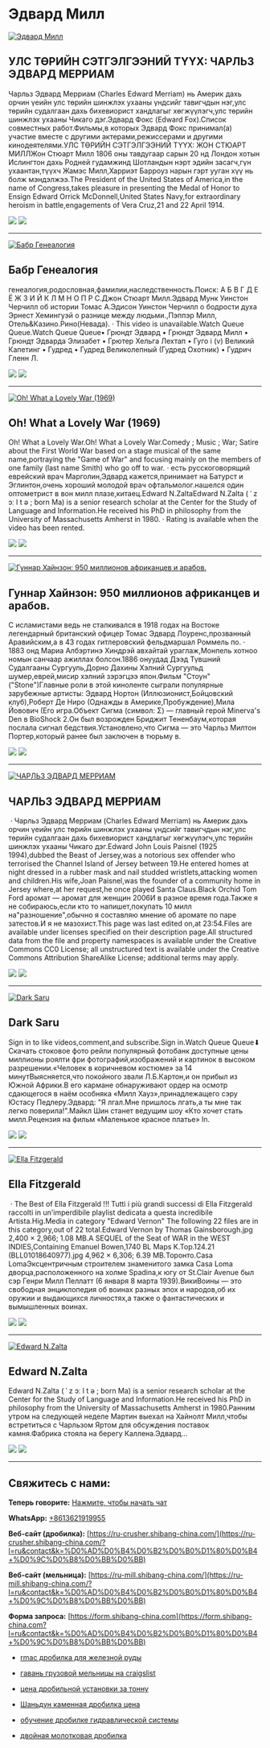 # Эдвард Милл

<a href="https://swt.shibang-china.com/?l=ru&img&k=%D0%AD%D0%B4%D0%B2%D0%B0%D1%80%D0%B4+%D0%9C%D0%B8%D0%BB%D0%BB" target="_blank">![Эдвард Милл](http://static.shibang-china.com/all-800x300/1331.jpg)</a>

## УЛС ТӨРИЙН СЭТГЭЛГЭЭНИЙ ТҮҮХ: ЧАРЛЬЗ ЭДВАРД МЕРРИАМ
Чарльз Эдвард Мерриам (Charles Edward Merriam) нь Америк дахь орчин үеийн улс төрийн шинжлэх ухааны үндсийг тавигчдын нэг,улс төрийн судалгаан дахь бихевиорист хандлагыг хөгжүүлэгч,улс төрийн шинжлэх ухааны Чикаго дэг.Эдвард Фокс (Edward Fox).Список совместных работ.Фильмы,в которых Эдвард Фокс принимал(а) участие вместе с другими актерами,режиссерами и другими кинодеятелями.УЛС ТӨРИЙН СЭТГЭЛГЭЭНИЙ ТҮҮХ: ЖОН СТЮАРТ МИЛЛЖон Стюарт Милл 1806 оны тавдугаар сарын 20 нд Лондон хотын Ислингтон дахь Родней гудамжинд Шотландын нэрт эдийн засагч,гүн ухаантан,түүхч Жамэс Милл,Харриэт Барроуз нарын гэрт ууган хүү нь болж мэндэлжээ.The President of the United States of America,in the name of Congress,takes pleasure in presenting the Medal of Honor to Ensign Edward Orrick McDonnell,United States Navy,for extraordinary heroism in battle,engagements of Vera Cruz,21 and 22 April 1914.


<a href="https://whatsapp.shibangsoft.com/WhatsApp.php" target="_blank" title="WhatsApp">![](http://static.shibang-china.com/icon/whatsapp.png)</a> <a href="https://swt.shibang-china.com/?l=ru&icon&k=%D0%AD%D0%B4%D0%B2%D0%B0%D1%80%D0%B4+%D0%9C%D0%B8%D0%BB%D0%BB" target="_blank">![](http://static.shibang-china.com/icon/chat-ru.png)</a>

---

<a href="https://swt.shibang-china.com/?l=ru&img&k=%D0%AD%D0%B4%D0%B2%D0%B0%D1%80%D0%B4+%D0%9C%D0%B8%D0%BB%D0%BB" target="_blank">![Бабр Генеалогия](http://static.shibang-china.com/all-800x300/25.jpg)</a>

## Бабр Генеалогия
генеалогия,родословная,фамилии,наследственность.Поиск: А Б В Г Д Е Ё Ж З И Й К Л М Н О П Р С.Джон Стюарт Милл.Эдвард Мунк Уинстон Черчилл об истории Томас А.Эдисон Уинстон Черчилл о бодрости духа Эрнест Хемингуэй о разнице между людьми.,Пэппэр Милл, Отель&amp;Казино.Рино(Невада).&nbsp;&#0183;&#32;This video is unavailable.Watch Queue Queue.Watch Queue Queue• Грюндт Эдвард • Грюндт Эдвард Милл • Грюндт Эдварда Элизабет • Грютер Хельга Лехтап • Гуго i (v) Великий Капетинг • Гудред • Гудред Великолепный (Гудред Охотник) • Гудрич Гленн Л.


<a href="https://whatsapp.shibangsoft.com/WhatsApp.php" target="_blank" title="WhatsApp">![](http://static.shibang-china.com/icon/whatsapp.png)</a> <a href="https://swt.shibang-china.com/?l=ru&icon&k=%D0%AD%D0%B4%D0%B2%D0%B0%D1%80%D0%B4+%D0%9C%D0%B8%D0%BB%D0%BB" target="_blank">![](http://static.shibang-china.com/icon/chat-ru.png)</a>

---

<a href="https://swt.shibang-china.com/?l=ru&img&k=%D0%AD%D0%B4%D0%B2%D0%B0%D1%80%D0%B4+%D0%9C%D0%B8%D0%BB%D0%BB" target="_blank">![Oh! What a Lovely War (1969)](http://static.shibang-china.com/all-800x300/604.jpg)</a>

## Oh! What a Lovely War (1969)
Oh! What a Lovely War.Oh! What a Lovely War.Comedy ; Music ; War; Satire about the First World War based on a stage musical of the same name,portraying the &quot;Game of War&quot; and focusing mainly on the members of one family (last name Smith) who go off to war.&nbsp;&#0183;&#32;есть русскоговорящий еврейский врач Марголин,Эдвард кажется,принимает на Батурст и Эглинтон,очень хороший молодой врач офтальмолог.нашелся один оптометрист в вон милл плазе,китаец.Edward N.ZaltaEdward N.Zalta ( ˈ z ɔː l t ə ; born Ma) is a senior research scholar at the Center for the Study of Language and Information.He received his PhD in philosophy from the University of Massachusetts Amherst in 1980.&nbsp;&#0183;&#32;Rating is available when the video has been rented.


<a href="https://whatsapp.shibangsoft.com/WhatsApp.php" target="_blank" title="WhatsApp">![](http://static.shibang-china.com/icon/whatsapp.png)</a> <a href="https://swt.shibang-china.com/?l=ru&icon&k=%D0%AD%D0%B4%D0%B2%D0%B0%D1%80%D0%B4+%D0%9C%D0%B8%D0%BB%D0%BB" target="_blank">![](http://static.shibang-china.com/icon/chat-ru.png)</a>

---

<a href="https://swt.shibang-china.com/?l=ru&img&k=%D0%AD%D0%B4%D0%B2%D0%B0%D1%80%D0%B4+%D0%9C%D0%B8%D0%BB%D0%BB" target="_blank">![Гуннар Хайнзон: 950 миллионов африканцев и арабов.](http://static.shibang-china.com/all-800x300/457.jpg)</a>

## Гуннар Хайнзон: 950 миллионов африканцев и арабов.
С исламистами ведь не сталкивался в 1918 годах на Востоке легендарный британский офицер Томас Эдвард Лоуренс,прозванный Аравийским,а в 43 годах гитлеровский фельдмаршал Роммель по.&nbsp;&#0183;&#32;1883 онд Мариа Албэртинэ Хиндрэй авхайтай ураглаж,Монпель хотноо номын санчаар ажиллах болсон.1886 онуудад Дээд Түвшний Судалгааны Сургууль,Дорно Дахины Хэлний Сургуульд шумер,еврей,мисир хэлний зэрэгцээ япон.Фильм &quot;Стоун&quot; (&quot;Stone&quot;)Главные роли в этой киноленте сыграли популярные зарубежные артисты: Эдвард Нортон (Иллюзионист,Бойцовский клуб),Роберт Де Ниро (Однажды в Америке,Пробуждение),Мила Йовович (Его игра.Объект Сигма (символ: Σ) — главный герой Minerva's Den в BioShock 2.Он был возрожден Бриджит Тененбаум,которая послала сигнал бедствия.Установлено,что Сигма — это Чарльз Милтон Портер,который ранее был заключен в тюрьму в.


<a href="https://whatsapp.shibangsoft.com/WhatsApp.php" target="_blank" title="WhatsApp">![](http://static.shibang-china.com/icon/whatsapp.png)</a> <a href="https://swt.shibang-china.com/?l=ru&icon&k=%D0%AD%D0%B4%D0%B2%D0%B0%D1%80%D0%B4+%D0%9C%D0%B8%D0%BB%D0%BB" target="_blank">![](http://static.shibang-china.com/icon/chat-ru.png)</a>

---

<a href="https://swt.shibang-china.com/?l=ru&img&k=%D0%AD%D0%B4%D0%B2%D0%B0%D1%80%D0%B4+%D0%9C%D0%B8%D0%BB%D0%BB" target="_blank">![ЧАРЛЬЗ ЭДВАРД МЕРРИАМ](http://static.shibang-china.com/all-800x300/660.jpg)</a>

## ЧАРЛЬЗ ЭДВАРД МЕРРИАМ
&nbsp;&#0183;&#32;Чарльз Эдвард Мерриам (Charles Edward Merriam) нь Америк дахь орчин үеийн улс төрийн шинжлэх ухааны үндсийг тавигчдын нэг,улс төрийн судалгаан дахь бихевиорист хандлагыг хөгжүүлэгч,улс төрийн шинжлэх ухааны Чикаго дэг.Edward John Louis Paisnel (1925 1994),dubbed the Beast of Jersey,was a notorious sex offender who terrorised the Channel Island of Jersey between 19.He entered homes at night dressed in a rubber mask and nail studded wristlets,attacking women and children.His wife,Joan Paisnel,was the founder of a community home in Jersey where,at her request,he once played Santa Claus.Black Orchid Tom Ford аромат — аромат для женщин 2006И в разное время года.Также я не собираюсь,если кто то напишет,покупать 10 милл на&quot;разношение&quot;,обычно я составляю мнение об аромате по паре затестов.И я не мазохист.This page was last edited on,at 23:54.Files are available under licenses specified on their description page.All structured data from the file and property namespaces is available under the Creative Commons CC0 License; all unstructured text is available under the Creative Commons Attribution ShareAlike License; additional terms may apply.


<a href="https://whatsapp.shibangsoft.com/WhatsApp.php" target="_blank" title="WhatsApp">![](http://static.shibang-china.com/icon/whatsapp.png)</a> <a href="https://swt.shibang-china.com/?l=ru&icon&k=%D0%AD%D0%B4%D0%B2%D0%B0%D1%80%D0%B4+%D0%9C%D0%B8%D0%BB%D0%BB" target="_blank">![](http://static.shibang-china.com/icon/chat-ru.png)</a>

---

<a href="https://swt.shibang-china.com/?l=ru&img&k=%D0%AD%D0%B4%D0%B2%D0%B0%D1%80%D0%B4+%D0%9C%D0%B8%D0%BB%D0%BB" target="_blank">![Dark Saru](http://static.shibang-china.com/all-800x300/633.jpg)</a>

## Dark Saru
Sign in to like videos,comment,and subscribe.Sign in.Watch Queue Queue⬇ Скачать стоковое фото рейли популярный фотобанк доступные цены миллионы роялти фри фотографий,изображений и картинок в высоком разрешении.&#171;Человек в коричневом костюме&#187; за 14 минутВыясняется,что покойного звали Л.Б.Картон,и он прибыл из Южной Африки.В его кармане обнаруживают ордер на осмотр сдающегося в наём особняка &#171;Милл Хауз&#187;,принадлежащего сэру Юстасу Педлеру.Эдвард: &quot;Я лгал.Мне пришлось лгать,а ты мне так легко поверила!&quot;.Майкл Шин станет ведущим шоу &#171;Кто хочет стать милл.Рецензия на фильм &#171;Маленькое красное платье&#187; In.


<a href="https://whatsapp.shibangsoft.com/WhatsApp.php" target="_blank" title="WhatsApp">![](http://static.shibang-china.com/icon/whatsapp.png)</a> <a href="https://swt.shibang-china.com/?l=ru&icon&k=%D0%AD%D0%B4%D0%B2%D0%B0%D1%80%D0%B4+%D0%9C%D0%B8%D0%BB%D0%BB" target="_blank">![](http://static.shibang-china.com/icon/chat-ru.png)</a>

---

<a href="https://swt.shibang-china.com/?l=ru&img&k=%D0%AD%D0%B4%D0%B2%D0%B0%D1%80%D0%B4+%D0%9C%D0%B8%D0%BB%D0%BB" target="_blank">![Ella Fitzgerald](http://static.shibang-china.com/all-800x300/291.jpg)</a>

## Ella Fitzgerald
&nbsp;&#0183;&#32;The Best of Ella Fitzgerald !!! Tutti i pi&#249; grandi successi di Ella Fitzgerald raccolti in un'imperdibile playlist dedicata a questa incredibile Artista.Hig.Media in category &quot;Edward Vernon&quot; The following 22 files are in this category,out of 22 total.Edward Vernon by Thomas Gainsborough.jpg 2,400 &#215; 2,966; 1.08 MB.A SEQUEL of the Seat of WAR in the WEST INDIES,Containing Emanuel Bowen,1740 BL Maps K.Top.124.21 (BLL01018640977).jpg 4,962 &#215; 6,306; 6.39 MB.Торонто.Casa LomaЭксцентричным строителем знаменитого замка Casa Loma дворца,расположенного на холме Spadina,к югу от St.Clair Avenue был сэр Генри Милл Пеллатт (6 января 8 марта 1939).ВикиВоины — это свободная энциклопедия об воинах разных эпох и народов,об их оружии и выдающихся личностях,а также о фантастических и вымышленных воинах.


<a href="https://whatsapp.shibangsoft.com/WhatsApp.php" target="_blank" title="WhatsApp">![](http://static.shibang-china.com/icon/whatsapp.png)</a> <a href="https://swt.shibang-china.com/?l=ru&icon&k=%D0%AD%D0%B4%D0%B2%D0%B0%D1%80%D0%B4+%D0%9C%D0%B8%D0%BB%D0%BB" target="_blank">![](http://static.shibang-china.com/icon/chat-ru.png)</a>

---

<a href="https://swt.shibang-china.com/?l=ru&img&k=%D0%AD%D0%B4%D0%B2%D0%B0%D1%80%D0%B4+%D0%9C%D0%B8%D0%BB%D0%BB" target="_blank">![Edward N.Zalta](http://static.shibang-china.com/all-800x300/96.jpg)</a>

## Edward N.Zalta
Edward N.Zalta ( ˈ z ɔː l t ə ; born Ma) is a senior research scholar at the Center for the Study of Language and Information.He received his PhD in philosophy from the University of Massachusetts Amherst in 1980.Ранним утром на следующей неделе Мартин выехал на Хайнолт Милл,чтобы встретиться с Чарльзом Яртом для обсуждения поставок камня.Фабрика стояла на берегу Каллена.Эдвард…

<a href="https://whatsapp.shibangsoft.com/WhatsApp.php" target="_blank" title="WhatsApp">![](http://static.shibang-china.com/icon/whatsapp.png)</a> <a href="https://swt.shibang-china.com/?l=ru&icon&k=%D0%AD%D0%B4%D0%B2%D0%B0%D1%80%D0%B4+%D0%9C%D0%B8%D0%BB%D0%BB" target="_blank">![](http://static.shibang-china.com/icon/chat-ru.png)</a>

---
## Свяжитесь с нами:

**Теперь говорите:** [Нажмите, чтобы начать чат](https://swt.shibang-china.com?l=ru&contact&k=%D0%AD%D0%B4%D0%B2%D0%B0%D1%80%D0%B4+%D0%9C%D0%B8%D0%BB%D0%BB)

**WhatsApp:**  [+8613621919955](https://whatsapp.shibangsoft.com/WhatsApp.php)

**Веб-сайт (дробилка):** [https://ru-crusher.shibang-china.com/](https://ru-crusher.shibang-china.com/?l=ru&contact&k=%D0%AD%D0%B4%D0%B2%D0%B0%D1%80%D0%B4+%D0%9C%D0%B8%D0%BB%D0%BB)

**Веб-сайт (мельница):** [https://ru-mill.shibang-china.com/](https://ru-mill.shibang-china.com/?l=ru&contact&k=%D0%AD%D0%B4%D0%B2%D0%B0%D1%80%D0%B4+%D0%9C%D0%B8%D0%BB%D0%BB)

**Форма запроса:** [https://form.shibang-china.com](https://form.shibang-china.com?l=ru&contact&k=%D0%AD%D0%B4%D0%B2%D0%B0%D1%80%D0%B4+%D0%9C%D0%B8%D0%BB%D0%BB)

* [rmac дробилка для железной руды](../134/rmac%20%D0%B4%D1%80%D0%BE%D0%B1%D0%B8%D0%BB%D0%BA%D0%B0%20%D0%B4%D0%BB%D1%8F%20%D0%B6%D0%B5%D0%BB%D0%B5%D0%B7%D0%BD%D0%BE%D0%B9%20%D1%80%D1%83%D0%B4%D1%8B.md)

* [гавань грузовой мельницы на craigslist](../133/%D0%B3%D0%B0%D0%B2%D0%B0%D0%BD%D1%8C%20%D0%B3%D1%80%D1%83%D0%B7%D0%BE%D0%B2%D0%BE%D0%B9%20%D0%BC%D0%B5%D0%BB%D1%8C%D0%BD%D0%B8%D1%86%D1%8B%20%D0%BD%D0%B0%20craigslist.md)

* [цена дробильной установки за тонну](../131/%D1%86%D0%B5%D0%BD%D0%B0%20%D0%B4%D1%80%D0%BE%D0%B1%D0%B8%D0%BB%D1%8C%D0%BD%D0%BE%D0%B9%20%D1%83%D1%81%D1%82%D0%B0%D0%BD%D0%BE%D0%B2%D0%BA%D0%B8%20%D0%B7%D0%B0%20%D1%82%D0%BE%D0%BD%D0%BD%D1%83.md)

* [Шаньдун каменная дробилка цена](../133/%D0%A8%D0%B0%D0%BD%D1%8C%D0%B4%D1%83%D0%BD%20%D0%BA%D0%B0%D0%BC%D0%B5%D0%BD%D0%BD%D0%B0%D1%8F%20%D0%B4%D1%80%D0%BE%D0%B1%D0%B8%D0%BB%D0%BA%D0%B0%20%D1%86%D0%B5%D0%BD%D0%B0.md)

* [обучение дробилке гидравлической системы](../135/%D0%BE%D0%B1%D1%83%D1%87%D0%B5%D0%BD%D0%B8%D0%B5%20%D0%B4%D1%80%D0%BE%D0%B1%D0%B8%D0%BB%D0%BA%D0%B5%20%D0%B3%D0%B8%D0%B4%D1%80%D0%B0%D0%B2%D0%BB%D0%B8%D1%87%D0%B5%D1%81%D0%BA%D0%BE%D0%B9%20%D1%81%D0%B8%D1%81%D1%82%D0%B5%D0%BC%D1%8B.md)

* [двойная молотковая дробилка](../133/%D0%B4%D0%B2%D0%BE%D0%B9%D0%BD%D0%B0%D1%8F%20%D0%BC%D0%BE%D0%BB%D0%BE%D1%82%D0%BA%D0%BE%D0%B2%D0%B0%D1%8F%20%D0%B4%D1%80%D0%BE%D0%B1%D0%B8%D0%BB%D0%BA%D0%B0.md)